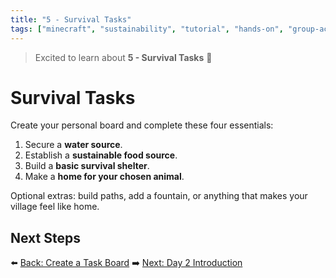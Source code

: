 ```yaml
---
title: "5 - Survival Tasks"
tags: ["minecraft", "sustainability", "tutorial", "hands-on", "group-activity"]
---
```


> Excited to learn about **5 - Survival Tasks** 🚀
# Survival Tasks

Create your personal board and complete these four essentials:
1. Secure a **water source**.
2. Establish a **sustainable food source**.
3. Build a **basic survival shelter**.
4. Make a **home for your chosen animal**.

Optional extras: build paths, add a fountain, or anything that makes your village feel like home.

## Next Steps

⬅️ [Back: Create a Task Board](/sustainability_lab/Day-1/03_task_board)
➡️ [Next: Day 2 Introduction](/sustainability_lab/Day-2/00_intro)
